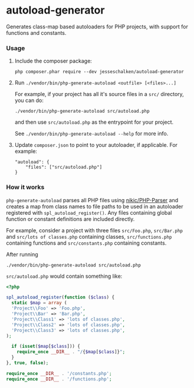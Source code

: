 # autoload-generator

Generates class-map based autoloaders for PHP projects, with support for functions and constants.

### Usage

1. Include the composer package:
    ```
    php composer.phar require --dev jesseschalken/autoload-generator
    ```

2. Run `./vendor/bin/php-generate-autoload <outfile> [<files>...]`

    For example, if your project has all it's source files in a `src/` directory, you can do:
    ```
    ./vendor/bin/php-generate-autoload src/autoload.php
    ```

    and then use `src/autoload.php` as the entrypoint for your project.
    
    See `./vendor/bin/php-generate-autoload --help` for more info.

3. Update `composer.json` to point to your autoloader, if applicable. For example:

    ```
    "autoload": {
        "files": ["src/autoload.php"]
    }
    ```

### How it works

`php-generate-autoload` parses all PHP files using [nikic/PHP-Parser](https://github.com/nikic/PHP-Parser) and
creates a map from class names to file paths to be used in an autoloader registered with `spl_autoload_register()`. Any
files containing global function or constant definitions are included directly.

For example, consider a project with three files `src/Foo.php`, `src/Bar.php` and `src/lots of classes.php` containing
classes, `src/functions.php` containing functions and `src/constants.php` containing constants.

After running

```
./vendor/bin/php-generate-autoload src/autoload.php
```

`src/autoload.php` would contain something like:

```php
<?php

spl_autoload_register(function ($class) {
  static $map = array (
  'Project\\Foo' => 'Foo.php',
  'Project\\Bar' => 'Bar.php',
  'Project\\Class1' => 'lots of classes.php',
  'Project\\Class2' => 'lots of classes.php',
  'Project\\Class3' => 'lots of classes.php',
);

  if (isset($map[$class])) {
    require_once __DIR__ . "/{$map[$class]}";
  }
}, true, false);

require_once __DIR__ . '/constants.php';
require_once __DIR__ . '/functions.php';

```
